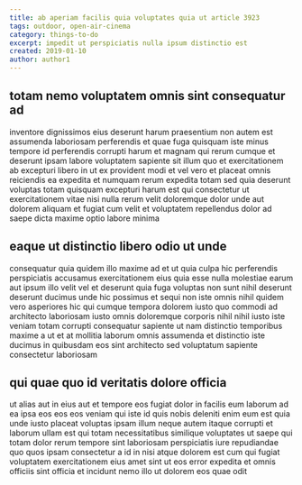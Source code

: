 ```yaml
---
title: ab aperiam facilis quia voluptates quia ut article 3923
tags: outdoor, open-air-cinema
category: things-to-do
excerpt: impedit ut perspiciatis nulla ipsum distinctio est
created: 2019-01-10
author: author1
---
```


## totam nemo voluptatem omnis sint consequatur ad

inventore dignissimos eius deserunt harum praesentium non autem est assumenda laboriosam perferendis et quae fuga quisquam iste minus tempore id perferendis corrupti harum et magnam qui rerum cumque et deserunt ipsam labore voluptatem sapiente sit illum quo et exercitationem ab excepturi libero in ut ex provident modi et vel vero et placeat omnis reiciendis ea expedita et numquam rerum expedita totam sed quia deserunt voluptas totam quisquam excepturi harum est qui consectetur ut exercitationem vitae nisi nulla rerum velit doloremque dolor unde aut dolorem aliquam et fugiat cum velit et voluptatem repellendus dolor ad saepe dicta maxime optio labore minima

## eaque ut distinctio libero odio ut unde

consequatur quia quidem illo maxime ad et ut quia culpa hic perferendis perspiciatis accusamus exercitationem eius quia esse nulla molestiae earum aut ipsum illo velit vel et deserunt quia fuga voluptas non sunt nihil deserunt deserunt ducimus unde hic possimus et sequi non iste omnis nihil quidem vero asperiores hic qui cumque tempora dolorem iusto quo commodi ad architecto laboriosam iusto omnis doloremque corporis nihil nihil iusto iste veniam totam corrupti consequatur sapiente ut nam distinctio temporibus maxime a ut et at mollitia laborum omnis assumenda et distinctio iste ducimus in quibusdam eos sint architecto sed voluptatum sapiente consectetur laboriosam

## qui quae quo id veritatis dolore officia

ut alias aut in eius aut et tempore eos fugiat dolor in facilis eum laborum ad ea ipsa eos eos eos veniam qui iste id quis nobis deleniti enim eum est quia unde iusto placeat voluptas ipsam illum neque autem itaque corrupti et laborum ullam est qui totam necessitatibus similique voluptates ut saepe qui totam dolor rerum tempore sint laboriosam perspiciatis iure repudiandae quo quos ipsam consectetur a id in nisi atque dolorem est cum qui fugiat voluptatem exercitationem eius amet sint ut eos error expedita et omnis officiis sint officia et incidunt nemo illo ut dolorem eos quae odit
